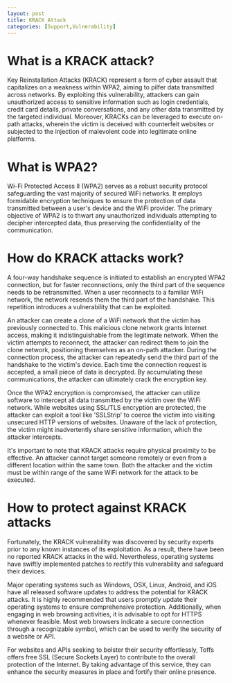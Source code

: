 ```yaml
---
layout: post
title: KRACK Attack
categories: [Support,Vulnerability]
---
```

# What is a KRACK attack?
Key Reinstallation Attacks (KRACK) represent a form of cyber assault that capitalizes on a weakness within WPA2, aiming to pilfer data transmitted across networks. By exploiting this vulnerability, attackers can gain unauthorized access to sensitive information such as login credentials, credit card details, private conversations, and any other data transmitted by the targeted individual. Moreover, KRACKs can be leveraged to execute on-path attacks, wherein the victim is deceived with counterfeit websites or subjected to the injection of malevolent code into legitimate online platforms.

# What is WPA2?
Wi-Fi Protected Access II (WPA2) serves as a robust security protocol safeguarding the vast majority of secured WiFi networks. It employs formidable encryption techniques to ensure the protection of data transmitted between a user's device and the WiFi provider. The primary objective of WPA2 is to thwart any unauthorized individuals attempting to decipher intercepted data, thus preserving the confidentiality of the communication.


# How do KRACK attacks work?
A four-way handshake sequence is initiated to establish an encrypted WPA2 connection, but for faster reconnections, only the third part of the sequence needs to be retransmitted. When a user reconnects to a familiar WiFi network, the network resends them the third part of the handshake. This repetition introduces a vulnerability that can be exploited.

An attacker can create a clone of a WiFi network that the victim has previously connected to. This malicious clone network grants Internet access, making it indistinguishable from the legitimate network. When the victim attempts to reconnect, the attacker can redirect them to join the clone network, positioning themselves as an on-path attacker. During the connection process, the attacker can repeatedly send the third part of the handshake to the victim's device. Each time the connection request is accepted, a small piece of data is decrypted. By accumulating these communications, the attacker can ultimately crack the encryption key.

Once the WPA2 encryption is compromised, the attacker can utilize software to intercept all data transmitted by the victim over the WiFi network. While websites using SSL/TLS encryption are protected, the attacker can exploit a tool like 'SSLStrip' to coerce the victim into visiting unsecured HTTP versions of websites. Unaware of the lack of protection, the victim might inadvertently share sensitive information, which the attacker intercepts.

It's important to note that KRACK attacks require physical proximity to be effective. An attacker cannot target someone remotely or even from a different location within the same town. Both the attacker and the victim must be within range of the same WiFi network for the attack to be executed.

# How to protect against KRACK attacks
Fortunately, the KRACK vulnerability was discovered by security experts prior to any known instances of its exploitation. As a result, there have been no reported KRACK attacks in the wild. Nevertheless, operating systems have swiftly implemented patches to rectify this vulnerability and safeguard their devices.

Major operating systems such as Windows, OSX, Linux, Android, and iOS have all released software updates to address the potential for KRACK attacks. It is highly recommended that users promptly update their operating systems to ensure comprehensive protection. Additionally, when engaging in web browsing activities, it is advisable to opt for HTTPS whenever feasible. Most web browsers indicate a secure connection through a recognizable symbol, which can be used to verify the security of a website or API.

For websites and APIs seeking to bolster their security effortlessly, Toffs offers free SSL (Secure Sockets Layer) to contribute to the overall protection of the Internet. By taking advantage of this service, they can enhance the security measures in place and fortify their online presence.